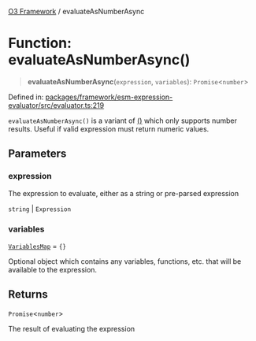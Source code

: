 [O3 Framework](../API.md) / evaluateAsNumberAsync

# Function: evaluateAsNumberAsync()

> **evaluateAsNumberAsync**(`expression`, `variables`): `Promise`\<`number`\>

Defined in: [packages/framework/esm-expression-evaluator/src/evaluator.ts:219](https://github.com/its-kios09/openmrs-esm-core/blob/main/packages/framework/esm-expression-evaluator/src/evaluator.ts#L219)

`evaluateAsNumberAsync()` is a variant of [()](evaluateAsync.md) which only supports number results. Useful
if valid expression must return numeric values.

## Parameters

### expression

The expression to evaluate, either as a string or pre-parsed expression

`string` | `Expression`

### variables

[`VariablesMap`](../type-aliases/VariablesMap.md) = `{}`

Optional object which contains any variables, functions, etc. that will be available to
 the expression.

## Returns

`Promise`\<`number`\>

The result of evaluating the expression
